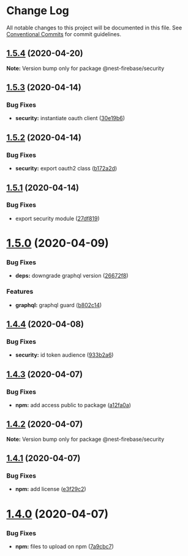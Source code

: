 # Change Log

All notable changes to this project will be documented in this file.
See [Conventional Commits](https://conventionalcommits.org) for commit guidelines.

## [1.5.4](https://github.com/skore-io/nest-firebase/compare/v1.5.3...v1.5.4) (2020-04-20)

**Note:** Version bump only for package @nest-firebase/security





## [1.5.3](https://github.com/skore-io/nest-firebase/compare/v1.5.2...v1.5.3) (2020-04-14)


### Bug Fixes

* **security:** instantiate oauth client ([30e19b6](https://github.com/skore-io/nest-firebase/commit/30e19b6e77f442cd8fb70d60edc8dfab2c5c4436))





## [1.5.2](https://github.com/skore-io/nest-firebase/compare/v1.5.1...v1.5.2) (2020-04-14)


### Bug Fixes

* **security:** export oauth2 class ([b172a2d](https://github.com/skore-io/nest-firebase/commit/b172a2db05b96a634d351d4191a735bc6a751683))





## [1.5.1](https://github.com/skore-io/nest-firebase/compare/v1.5.0...v1.5.1) (2020-04-14)


### Bug Fixes

* export security module ([27df819](https://github.com/skore-io/nest-firebase/commit/27df819c287cb71ffdba39f764d829f2e8155e8d))





# [1.5.0](https://github.com/skore-io/nest-firebase/compare/v1.4.4...v1.5.0) (2020-04-09)


### Bug Fixes

* **deps:** downgrade graphql version ([26672f8](https://github.com/skore-io/nest-firebase/commit/26672f8e578c8d33267ab82fe97466a8abc356bb))


### Features

* **graphql:** graphql guard ([b802c14](https://github.com/skore-io/nest-firebase/commit/b802c14902c8199e3b8c1baafbfd488b5b488935))





## [1.4.4](https://github.com/skore-io/nest-firebase/compare/v1.4.3...v1.4.4) (2020-04-08)


### Bug Fixes

* **security:** id token audience ([933b2a6](https://github.com/skore-io/nest-firebase/commit/933b2a61aeccf1094b7e6310122de5648c374aa9))





## [1.4.3](https://github.com/skore-io/nest-firebase/compare/v1.4.2...v1.4.3) (2020-04-07)


### Bug Fixes

* **npm:** add access public to package ([a12fa0a](https://github.com/skore-io/nest-firebase/commit/a12fa0ace06705b2b6039f6ff22e4421d648a06b))





## [1.4.2](https://github.com/skore-io/nest-firebase/compare/v1.4.1...v1.4.2) (2020-04-07)

**Note:** Version bump only for package @nest-firebase/security





## [1.4.1](https://github.com/skore-io/nest-firebase/compare/v1.4.0...v1.4.1) (2020-04-07)


### Bug Fixes

* **npm:** add license ([e3f29c2](https://github.com/skore-io/nest-firebase/commit/e3f29c28f55026a159f565cb46f4457f8996a84c))





# [1.4.0](https://github.com/skore-io/nest-firebase/compare/v1.3.0...v1.4.0) (2020-04-07)


### Bug Fixes

* **npm:** files to upload on npm ([7a9cbc7](https://github.com/skore-io/nest-firebase/commit/7a9cbc7c287f068926c15c0390815f3e298686ca))

